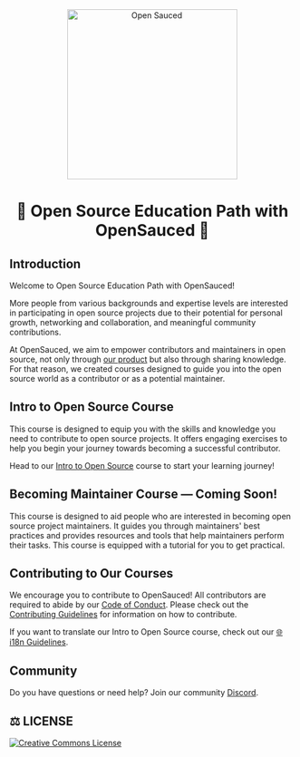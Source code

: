 <div align="center">
  <img alt="Open Sauced" src="https://i.ibb.co/7jPXt0Z/logo1-92f1a87f.png" width="300px">
  <h1>🍕 Open Source Education Path with OpenSauced 🍕</h1>
</div>

## Introduction

Welcome to Open Source Education Path with OpenSauced!

More people from various backgrounds and expertise levels are interested in participating in open source projects due to their potential for personal growth, networking and collaboration, and meaningful community contributions.

At OpenSauced, we aim to empower contributors and maintainers in open source, not only through [our product](https://opensauced.pizza/) but also through sharing knowledge. For that reason, we created courses designed to guide you into the open source world as a contributor or as a potential maintainer.

## Intro to Open Source Course

This course is designed to equip you with the skills and knowledge you need to contribute to open source projects. It offers engaging exercises to help you begin your journey towards becoming a successful contributor.

Head to our [Intro to Open Source](./intro-to-oss/) course to start your learning journey!

## Becoming Maintainer Course — Coming Soon!

This course is designed to aid people who are interested in becoming open source project maintainers. It guides you through maintainers' best practices and provides resources and tools that help maintainers perform their tasks. This course is equipped with a tutorial for you to get practical.

## Contributing to Our Courses

We encourage you to contribute to OpenSauced! All contributors are required to abide by our [Code of Conduct](https://github.com/open-sauced/.github/blob/main/CODE_OF_CONDUCT.md). Please check out the [Contributing Guidelines](/CONTRIBUTING.md) for information on how to contribute.

If you want to translate our Intro to Open Source course, check out our [🌐 i18n Guidelines](/i18n-guidelines.md).

## Community

Do you have questions or need help? Join our community [Discord](https://discord.gg/U2peSNf23P).

## ⚖️ LICENSE

[![Creative Commons License](https://i.creativecommons.org/l/by/4.0/88x31.png)](https://creativecommons.org/licenses/by/4.0/)
